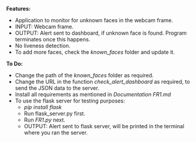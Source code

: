 **Features:** 
- Application to monitor for unknown faces in the webcam frame. 
- INPUT: Webcam frame. 
- OUTPUT: Alert sent to dashboard, if unknown face is found. Program terminates once this happens. 
- No liveness detection. 
- To add more faces, check the _known_faces_ folder and update it. 

**To Do:** 
- Change the path of the _known_faces_ folder as required. 
- Change the URL in the function _check_alert_dashboard_ as required, to send the JSON data to the server. 
- Install all requirements as mentioned in _Documentation FR1.md_ 
- To use the flask server for testing purposes: 
  - _pip install flask_ 
  - Run flask_server.py first. 
  - Run _FR1.py_ next. 
  - OUTPUT: Alert sent to flask server, will be printed in the terminal where you ran the server. 
